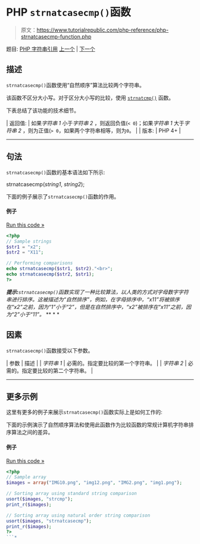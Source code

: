# PHP `strnatcasecmp()`函数

> 原文：<https://www.tutorialrepublic.com/php-reference/php-strnatcasecmp-function.php>

题目: [PHP 字符串引用](php-string-functions.php) [上一个](php-strlen-function.php) | [下一个](php-strnatcmp-function.php)

## 描述

`strnatcasecmp()`函数使用“自然顺序”算法比较两个字符串。

该函数不区分大小写。对于区分大小写的比较，使用 [`strnatcmp()`](php-strnatcmp-function.php) 函数。

下表总结了该功能的技术细节。

| 返回值: | 如果*字符串 1* 小于*字符串 2* ，则返回负值(`< 0`)；如果*字符串 1* 大于*字符串 2* ，则为正值(`> 0`，如果两个字符串相等，则为`0`。 |
| 版本: | PHP 4+ |

* * *

## 句法

`strnatcasecmp()`函数的基本语法如下所示:

strnatcasecmp(*string1*, *string2*);

下面的例子展示了`strnatcasecmp()`函数的作用。

#### 例子

[Run this code »](../codelab.php?topic=php&file=case-insensitive-comparison-of-two-strings-in-a-natural-order "Run this code to view the output")

```php
<?php
// Sample strings
$str1 = "x2";
$str2 = "X11";

// Performing comparisons
echo strnatcasecmp($str1, $str2)."<br>";
echo strnatcasecmp($str2, $str1);
?>
```

 ***提示:**`strnatcasecmp()`函数实现了一种比较算法，以人类的方式对字母数字字符串进行排序。这被描述为“自然排序”，例如，在字母排序中，“x11”将被排序在“x2”之前，因为“1”小于“2”，但是在自然排序中，“x2”被排序在“x11”之前，因为“2”小于“11”。*  ** * *

## 因素

`strnatcasecmp()`函数接受以下参数。

| 参数 | 描述 |
| *字符串 1* | 必需的。指定要比较的第一个字符串。 |
| *字符串 2* | 必需的。指定要比较的第二个字符串。 |

* * *

## 更多示例

这里有更多的例子来展示`strnatcasecmp()`函数实际上是如何工作的:

下面的示例演示了自然顺序算法和使用此函数作为比较函数的常规计算机字符串排序算法之间的差异。

#### 例子

[Run this code »](../codelab.php?topic=php&file=difference-between-natural-and-standard-ordering "Run this code to view the output")

```php
<?php
// Sample array
$images = array("IMG10.png", "img12.png", "IMG2.png", "img1.png");

// Sorting array using standard string comparison
usort($images, "strcmp");
print_r($images);

// Sorting array using natural order string comparison
usort($images, "strnatcasecmp");
print_r($images);
?>
```*